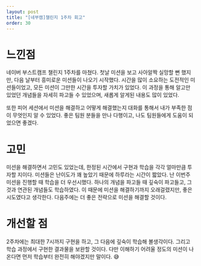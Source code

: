 ```yaml
---
layout: post
title: "[네부캠]챌린지 1주차 회고"
order: 30
---
```


# 느낀점

네이버 부스트캠프 챌린지 1주차를 마쳤다. 첫날 미션을 보고 사아알짝 실망할 뻔 했지만, 다음 날부터 흥미로운 미션들이 나오기 시작했다. 시간을 많이 소요하는 도전적인 미션들이었고, 모든 미션이 그만한 시간을 투자할 가치가 있었다. 이 과정을 통해 알고만 있었던 개념들을 자세히 파고들 수 있었으며, 새롭게 알게된 내용도 많이 있었다. 

또한 피어 세션에서 미션을 해결하고 어떻게 해결했는지 대화를 통해서 내가 부족한 점이 무엇인지 알 수 있었다. 좋은 팀원 분들을 만나 다행이고, 나도 팀원들에게 도움이 되었으면 좋겠다.

# 고민

미션을 해결하면서 고민도 있었는데, 한정된 시간에서 구현과 학습을 각각 얼마만큼 투자할 지이다. 미션들은 난이도가 꽤 높았기 때문에 하루라는 시간이 짧았다. 난 이번주 미션을 진행할 때 학습을 더 우선시했다. 하나의 개념을 파고들 때 깊숙이 파고들고, 그것과 연관된 개념들도 학습하였다. 이 때문에 미션을 해결하기까지 오래걸렸지만, 좋은 시도였다고 생각한다. 다음주에는 더 좋은 전략으로 미션을 해결할 것이다.

# 개선할 점

2주차에는 최대한 7시까지 구현을 하고, 그 다음에 깊숙이 학습해 볼생각이다. 그리고 학습 과정에서 구현한 결과물을 보완할 것이다. 다만 이해하기 어려울 정도의 미션이 나온다면 먼저 학습부터 완전히 해야겠지만 말이다. 😅